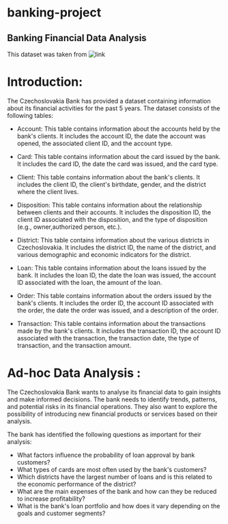 # banking-project
## Banking Financial Data Analysis
This dataset was taken from ![link](https://github.com/anandjha90/End-To-End-Data-Analytics-Project_Banking)
# Introduction:
The Czechoslovakia Bank has provided a dataset containing information about its financial activities for the past 5 years. The dataset consists of the following tables:

- Account: This table contains information about the accounts held by the bank's clients. It includes the account ID, the date the account was opened, the associated client ID, and the account type.

- Card: This table contains information about the card issued by the bank. It includes the card ID, the date the card was issued, and the card type.

- Client: This table contains information about the bank's clients. It includes the client ID, the client's birthdate, gender, and the district where the client lives.

- Disposition: This table contains information about the relationship between clients and their accounts. It includes the disposition ID, the client ID associated with the disposition, and the type of disposition (e.g., owner,authorized person, etc.).

- District: This table contains information about the various districts in Czechoslovakia. It includes the district ID, the name of the district, and various demographic and economic indicators for the district.

- Loan: This table contains information about the loans issued by the bank. It includes the loan ID, the date the loan was issued, the account ID associated with the loan, the amount of the loan.

- Order: This table contains information about the orders issued by the bank's clients. It includes the order ID, the account ID associated with the order, the date the order was issued, and a description of the order.

- Transaction: This table contains information about the transactions made by the bank's clients. It includes the transaction ID, the account ID associated with the transaction, the transaction date, the type of transaction, and the transaction amount.

# Ad-hoc Data Analysis :
The Czechoslovakia Bank wants to analyse its financial data to gain insights and make informed decisions. The bank needs to identify trends, patterns, and potential risks in its financial operations. They also want to explore the possibility of introducing new financial products or services based on their analysis.

 The bank has identified the following questions as important for their analysis:
 - What factors influence the probability of loan approval by bank customers?
 - What types of cards are most often used by the bank's customers?
 - Which districts have the largest number of loans and is this related to the economic performance of the district?
 - What are the main expenses of the bank and how can they be reduced to increase profitability?
 - What is the bank's loan portfolio and how does it vary depending on the goals and customer segments?
